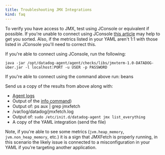 ```yaml
---
title: Troubleshooting JMX Integrations
kind: faq
---
```


To verify you have access to JMX, test using JConsole or equivalent if possible. If you're unable to connect using JConsole [this article](https://docs.oracle.com/javase/8/docs/technotes/guides/management/faq.html) may help to get you sorted. Also, if the metrics listed in your YAML aren't 1:1 with those listed in JConsole you'll need to correct this.

If you're able to connect using JConsole, run the following:

```
java -jar /opt/datadog-agent/agent/checks/libs/jmxterm-1.0-DATADOG-uber.jar -l localhost:PORT -u USER -p PASSWORD
```

If you're able to connect using the command above run: beans

Send us a copy of the results from above along with:

* [Agent logs](/agent/faq/send-logs-and-configs-to-datadog-via-flare-command)
* Output of the [info command](/agent/faq/agent-status-and-information))
* Output of: ps aux | grep jmxfetch
* /var/log/datadog/jmxfetch.log
* Output of: `sudo /etc/init.d/datadog-agent jmx list_everything`
* A copy of the YAML integration (send the file)

Note, if you're able to see some metrics (`jvm.heap_memory`, `jvm.non_heap_memory`, etc.) it is a sign that JMXFetch is properly running, in this scenario the likely issue is connected to a misconfiguration in your YAML if you're targeting another application.